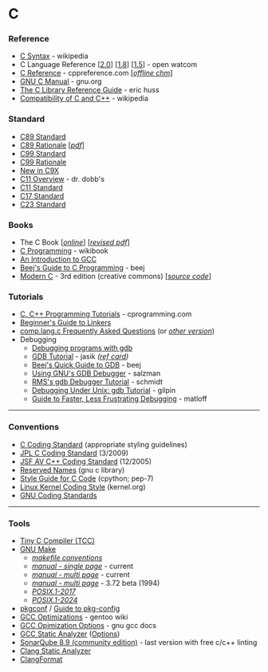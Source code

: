 # C

### Reference
* [C Syntax](https://en.wikipedia.org/wiki/C_syntax) - wikipedia
* C Language Reference [[2.0](https://open-watcom.github.io/open-watcom-v2-wikidocs/clr.pdf)] [[1.8](http://openwatcom.org/ftp/manuals/current/clr.pdf)] [[1.5](http://openwatcom.org/ftp/manuals/1.5/clr.pdf)] - open watcom
* [C Reference](https://en.cppreference.com/w/c) - cppreference.com [[_offline chm_](https://github.com/crea7or/cppreference2mshelp/raw/master/cppreference.chm)]
* [GNU C Manual](https://www.gnu.org/software/gnu-c-manual/gnu-c-manual.pdf) - gnu.org
* [The C Library Reference Guide](https://web.archive.org/web/20150118141700id_/http://www.acm.uiuc.edu/webmonkeys/book/c_guide/index.html) - eric huss
* [Compatibility of C and C++](https://en.wikipedia.org/wiki/Compatibility_of_C_and_C%2B%2B) - wikipedia

### Standard
* [C89 Standard](https://web.archive.org/web/20161223125339id_/http://flash-gordon.me.uk/ansi.c.txt)
* [C89 Rationale](http://www.lysator.liu.se/c/rat/title.html) [_[pdf](https://drive.google.com/file/d/0BxVCLS4f8Sg5NWZmM2NjZWEtYmExMS00Y2EzLWE3ZTMtNzFmYjYwYzBiOTIw/view)_]
* [C99 Standard](http://www.open-std.org/jtc1/sc22/wg14/www/docs/n1256.pdf)
* [C99 Rationale](https://www.open-std.org/jtc1/sc22/wg14/www/docs/C99RationaleV5.10.pdf)
* [New in C9X](https://www.open-std.org/jtc1/sc22/wg14/www/newinc9x.htm)
* [C11 Overview](https://www.open-std.org/jtc1/sc22/wg21/docs/papers/2013/n3631.pdf) - dr. dobb's
* [C11 Standard](https://www.open-std.org/jtc1/sc22/wg14/www/docs/n1570.pdf)
* [C17 Standard](https://web.archive.org/web/20181230041359id_/http://www.open-std.org/jtc1/sc22/wg14/www/abq/c17_updated_proposed_fdis.pdf)
* [C23 Standard](https://www.open-std.org/jtc1/sc22/wg14/www/docs/n3220.pdf)

### Books
* The C Book [[_online_](https://publications.gbdirect.co.uk/c_book/)] [[_revised pdf_](https://github.com/wardvanwanrooij/thecbook)]
* [C Programming](https://en.wikibooks.org/wiki/C_Programming) - wikibook
* [An Introduction to GCC](https://www.seas.upenn.edu/~ese5320/fall2021/handouts/_downloads/788d972ffe62083c2f1e3f86b7c03f5d/gccintro.pdf)
* [Beej's Guide to C Programming](https://beej.us/guide/bgc/) - beej
* [Modern C](https://inria.hal.science/hal-02383654v2/file/modernC.pdf) - 3rd edition (creative commons) [[_source code_](http://web.archive.org/web/20240501234815id_/https://inria.hal.science/hal-03345464/document)]

### Tutorials
* [C, C++ Programming Tutorials](https://www.cprogramming.com/tutorial.html) - cprogramming.com
* [Beginner's Guide to Linkers](https://www.lurklurk.org/linkers/linkers.html)
* [comp.lang.c Frequently Asked Questions](https://c-faq.com/) (or [_other version_](http://www.lysator.liu.se/c/c-faq/c-faq-toc.html))
* Debugging
  - [Debugging programs with gdb](http://web.archive.org/web/20070101051041id_/http://galton.uchicago.edu/~gosset/Compdocs/gdb.html)
  - [GDB Tutorial](http://web.archive.org/web/20070327064133id_/http://www.cs.princeton.edu/~benjasik/gdb/gdbtut.html) - jasik _([ref card](http://web.archive.org/web/20070409081513id_/http://www.cs.princeton.edu/~benjasik/gdb/gdb.ps))_
  - [Beej's Quick Guide to GDB](https://beej.us/guide/bggdb/) - beej
  - [Using GNU's GDB Debugger](https://www.dirac.org/linux/gdb/) - salzman
  - [RMS's gdb Debugger Tutorial](http://www.unknownroad.com/rtfm/gdbtut/) - schmidt
  - [Debugging Under Unix: gdb Tutorial](http://web.archive.org/web/20170606215411id_/http://www.cs.usyd.edu.au/~sholden/TEACHING/PP/2000sem2/TUTES/week7/gdb.html) - gilpin
  - [Guide to Faster, Less Frustrating Debugging](http://heather.cs.ucdavis.edu/matloff/public_html/UnixAndC/CLanguage/Debug.html) - matloff


---

### Conventions
* [C Coding Standard](https://users.ece.cmu.edu/~eno/coding/CCodingStandard.html) (appropriate styling guidelines)
* [JPL C Coding Standard](https://andrewbanks.com/wp-content/uploads/2019/07/JPL_Coding_Standard_C.pdf) (3/2009)
* [JSF AV C++ Coding Standard](https://www.stroustrup.com/JSF-AV-rules.pdf) (12/2005)
* [Reserved Names](https://www.gnu.org/software/libc/manual/html_node/Reserved-Names.html) (gnu c library)
* [Style Guide for C Code](https://peps.python.org/pep-0007/) (cpython; pep-7)
* [Linux Kernel Coding Style](https://www.kernel.org/doc/html/latest/process/coding-style.html) (kernel.org)
* [GNU Coding Standards](https://www.gnu.org/prep/standards/)


---

### Tools
* [Tiny C Compiler (TCC)](https://bellard.org/tcc/)
* [GNU Make](https://www.gnu.org/software/make/)
  - [_makefile conventions_](https://www.gnu.org/prep/standards/html_node/Makefile-Conventions.html)
  - [_manual - single page_](https://www.gnu.org/software/make/manual/make.html) - current
  - [_manual - multi page_](https://www.gnu.org/software/make/manual/html_node/index.html) - current
  - [_manual - multi page_](https://web.mit.edu/gnu/doc/html/make_toc.html) - 3.72 beta (1994)
  - [_POSIX.1-2017_](https://pubs.opengroup.org/onlinepubs/9699919799/utilities/make.html)
  - [_POSIX.1-2024_](https://pubs.opengroup.org/onlinepubs/9799919799/utilities/make.html)
* [pkgconf](https://github.com/pkgconf/pkgconf) / [Guide to pkg-config](https://people.freedesktop.org/~dbn/pkg-config-guide.html)
* [GCC Optimizations](https://wiki.gentoo.org/wiki/GCC_optimization) - gentoo wiki
* [GCC Opimization Options](https://gcc.gnu.org/onlinedocs/gcc/Optimize-Options.html) - gnu gcc docs
* [GCC Static Analyzer](https://gcc.gnu.org/wiki/StaticAnalyzer) ([Options](https://gcc.gnu.org/onlinedocs/gcc/Static-Analyzer-Options.html))
* [SonarQube 8.9 (community edition)](https://binaries.sonarsource.com/Distribution/sonarqube/sonarqube-8.9.10.61524.zip) - last version with free c/c++ linting
* [Clang Static Analyzer](https://clang-analyzer.llvm.org/)
* [ClangFormat](https://clang.llvm.org/docs/ClangFormat.html)
